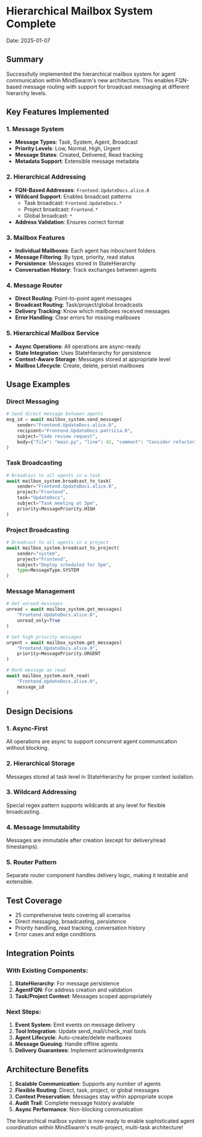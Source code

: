 # Hierarchical Mailbox System Complete

Date: 2025-01-07

## Summary
Successfully implemented the hierarchical mailbox system for agent communication within MindSwarm's new architecture. This enables FQN-based message routing with support for broadcast messaging at different hierarchy levels.

## Key Features Implemented

### 1. Message System
- **Message Types**: Task, System, Agent, Broadcast
- **Priority Levels**: Low, Normal, High, Urgent
- **Message States**: Created, Delivered, Read tracking
- **Metadata Support**: Extensible message metadata

### 2. Hierarchical Addressing
- **FQN-Based Addresses**: `Frontend.UpdateDocs.alice.0`
- **Wildcard Support**: Enables broadcast patterns
  - Task broadcast: `Frontend.UpdateDocs.*`
  - Project broadcast: `Frontend.*`
  - Global broadcast: `*`
- **Address Validation**: Ensures correct format

### 3. Mailbox Features
- **Individual Mailboxes**: Each agent has inbox/sent folders
- **Message Filtering**: By type, priority, read status
- **Persistence**: Messages stored in StateHierarchy
- **Conversation History**: Track exchanges between agents

### 4. Message Router
- **Direct Routing**: Point-to-point agent messages
- **Broadcast Routing**: Task/project/global broadcasts
- **Delivery Tracking**: Know which mailboxes received messages
- **Error Handling**: Clear errors for missing mailboxes

### 5. Hierarchical Mailbox Service
- **Async Operations**: All operations are async-ready
- **State Integration**: Uses StateHierarchy for persistence
- **Context-Aware Storage**: Messages stored at appropriate level
- **Mailbox Lifecycle**: Create, delete, persist mailboxes

## Usage Examples

### Direct Messaging
```python
# Send direct message between agents
msg_id = await mailbox_system.send_message(
    sender="Frontend.UpdateDocs.alice.0",
    recipient="Frontend.UpdateDocs.patricia.0",
    subject="Code review request",
    body={"file": "main.py", "line": 42, "comment": "Consider refactoring"}
)
```

### Task Broadcasting
```python
# Broadcast to all agents in a task
await mailbox_system.broadcast_to_task(
    sender="Frontend.UpdateDocs.alice.0",
    project="Frontend",
    task="UpdateDocs", 
    subject="Task meeting at 3pm",
    priority=MessagePriority.HIGH
)
```

### Project Broadcasting
```python
# Broadcast to all agents in a project
await mailbox_system.broadcast_to_project(
    sender="system",
    project="Frontend",
    subject="Deploy scheduled for 5pm",
    type=MessageType.SYSTEM
)
```

### Message Management
```python
# Get unread messages
unread = await mailbox_system.get_messages(
    "Frontend.UpdateDocs.alice.0",
    unread_only=True
)

# Get high priority messages
urgent = await mailbox_system.get_messages(
    "Frontend.UpdateDocs.alice.0",
    priority=MessagePriority.URGENT
)

# Mark message as read
await mailbox_system.mark_read(
    "Frontend.UpdateDocs.alice.0",
    message_id
)
```

## Design Decisions

### 1. Async-First
All operations are async to support concurrent agent communication without blocking.

### 2. Hierarchical Storage
Messages stored at task level in StateHierarchy for proper context isolation.

### 3. Wildcard Addressing
Special regex pattern supports wildcards at any level for flexible broadcasting.

### 4. Message Immutability
Messages are immutable after creation (except for delivery/read timestamps).

### 5. Router Pattern
Separate router component handles delivery logic, making it testable and extensible.

## Test Coverage
- 25 comprehensive tests covering all scenarios
- Direct messaging, broadcasting, persistence
- Priority handling, read tracking, conversation history
- Error cases and edge conditions

## Integration Points

### With Existing Components:
1. **StateHierarchy**: For message persistence
2. **AgentFQN**: For address creation and validation
3. **Task/Project Context**: Messages scoped appropriately

### Next Steps:
1. **Event System**: Emit events on message delivery
2. **Tool Integration**: Update send_mail/check_mail tools
3. **Agent Lifecycle**: Auto-create/delete mailboxes
4. **Message Queuing**: Handle offline agents
5. **Delivery Guarantees**: Implement acknowledgments

## Architecture Benefits

1. **Scalable Communication**: Supports any number of agents
2. **Flexible Routing**: Direct, task, project, or global messages
3. **Context Preservation**: Messages stay within appropriate scope
4. **Audit Trail**: Complete message history available
5. **Async Performance**: Non-blocking communication

The hierarchical mailbox system is now ready to enable sophisticated agent coordination within MindSwarm's multi-project, multi-task architecture!
